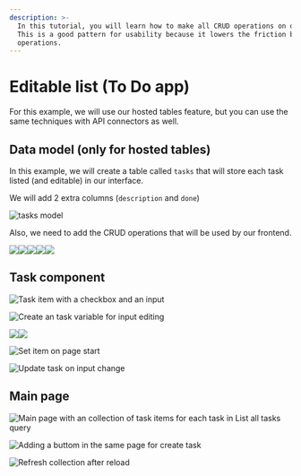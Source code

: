 ```yaml
---
description: >-
  In this tutorial, you will learn how to make all CRUD operations on one page.
  This is a good pattern for usability because it lowers the friction between
  operations.
---
```


# Editable list (To Do app)

For this example, we will use our hosted tables feature, but you can use the same techniques with API connectors as well.

## Data model (only for hosted tables)

In this example, we will create a table called `tasks` that will store each task listed (and editable) in our interface.

We will add 2 extra columns (`description` and `done`)

![tasks model](<../../.gitbook/assets/image (59) (1).png>)

Also, we need to add the CRUD operations that will be used by our frontend.

![](<../../.gitbook/assets/image (67) (1) (1) (1).png>)![](<../../.gitbook/assets/image (64) (1) (1) (1).png>)![](<../../.gitbook/assets/image (69) (1).png>)![](<../../.gitbook/assets/image (70) (1).png>)![](<../../.gitbook/assets/image (51).png>)

## Task component

![Task item with a checkbox and an input](<../../.gitbook/assets/image (62) (1) (1).png>)

![Create an task variable for input editing](<../../.gitbook/assets/image (50).png>)

![](<../../.gitbook/assets/image (65) (1) (1).png>)![](<../../.gitbook/assets/image (68) (1).png>)

![Set item on page start](<../../.gitbook/assets/image (52) (1).png>)

![Update task on input change](<../../.gitbook/assets/image (60) (1) (1).png>)

## Main page

![Main page with an collection of task items for each task in List all tasks query](<../../.gitbook/assets/image (58).png>)

![Adding a buttom in the same page for create task](<../../.gitbook/assets/image (66) (1) (1) (1) (1).png>)

![Refresh collection after reload](<../../.gitbook/assets/image (61) (1) (1).png>)

